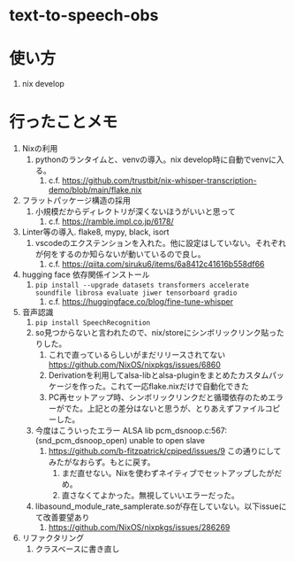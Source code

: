 # text-to-speech-obs

# 使い方
1. nix develop


# 行ったことメモ

1. Nixの利用
   1. pythonのランタイムと、venvの導入。nix develop時に自動でvenvに入る。
      1. c.f. https://github.com/trustbit/nix-whisper-transcription-demo/blob/main/flake.nix
2. フラットパッケージ構造の採用
   1. 小規模だからディレクトリが深くないほうがいいと思って
      1. c.f. https://ramble.impl.co.jp/6178/
3. Linter等の導入. flake8, mypy, black, isort
   1. vscodeのエクステンションを入れた。他に設定はしていない。それぞれが何をするのか知らないが動いているので良し。
      1. c.f. https://qiita.com/siruku6/items/6a8412c41616b558df66
4. hugging face 依存関係インストール
   1. `pip install --upgrade datasets transformers accelerate soundfile librosa evaluate jiwer tensorboard gradio`
      1. c.f. https://huggingface.co/blog/fine-tune-whisper
5. 音声認識
   1. `pip install SpeechRecognition`
   2. so見つからないと言われたので、nix/storeにシンボリックリンク貼ったりした。
      1. これで直っているらしいがまだリリースされてない https://github.com/NixOS/nixpkgs/issues/6860
      2. Derivationを利用してalsa-libとalsa-pluginをまとめたカスタムパッケージを作った。これて一応flake.nixだけで自動化できた
      3. PC再セットアップ時、シンボリックリンクだと循環依存のためエラーがでた。上記との差分はないと思うが、とりあえずファイルコピーした。
   3. 今度はこういったエラー ALSA lib pcm_dsnoop.c:567:(snd_pcm_dsnoop_open) unable to open slave
      1. https://github.com/b-fitzpatrick/cpiped/issues/9 この通りにしてみたがなおらず。もとに戻す。
         1. まだ直せない。Nixを使わずネイティブでセットアップしたがだめ。
         2. 直さなくてよかった。無視していいエラーだった。
   4. libasound_module_rate_samplerate.soが存在していない。以下issueにて改善要望あり
      1. https://github.com/NixOS/nixpkgs/issues/286269
6. リファクタリング
   1. クラスベースに書き直し